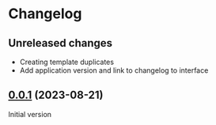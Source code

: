# Changelog

## Unreleased changes

- Creating template duplicates
- Add application version and link to changelog to interface

## [0.0.1](https://github.com/naidoc/naidoc/commit/c85e2e206eae3fc12c11d9f7f415dbf942ed1c38) (2023-08-21)

Initial version
